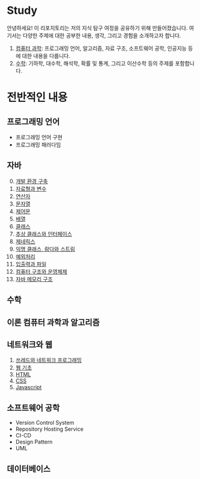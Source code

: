 <h1>Study</h1>

안녕하세요! 이 리포지토리는 저의 지식 탐구 여정을 공유하기 위해 만들어졌습니다. 여기서는 다양한 주제에 대한 공부한 내용, 생각, 그리고 경험을 소개하고자 합니다.

1. [컴퓨터 과학](https://github.com/weird14446/Study/tree/main/Computer%20Science): 프로그래밍 언어, 알고리즘, 자료 구조, 소프트웨어 공학, 인공지능 등에 대한 내용을 다룹니다.
2. [수학](https://github.com/weird14446/Study/tree/main/Computer%20Science/%EC%88%98%ED%95%99%20%EA%B8%B0%EC%B4%88): 기하학, 대수학, 해석학, 확률 및 통계, 그리고 이산수학 등의 주제를 포함합니다.

# 전반적인 내용
## 프로그래밍 언어
- 프로그래밍 언어 구현
- 프로그래밍 패러다임

## 자바
0. [개발 환경 구축]()
1. [자료형과 변수](https://github.com/weird14446/Study/blob/main/Computer%20Science/%ED%94%84%EB%A1%9C%EA%B7%B8%EB%9E%98%EB%B0%8D%20%EA%B8%B0%EC%B4%88/Java%20%EA%B8%B0%EC%B4%88/Data%20Type%20and%20Variable.md)
2. [연산자](https://github.com/weird14446/Study/blob/main/Computer%20Science/%ED%94%84%EB%A1%9C%EA%B7%B8%EB%9E%98%EB%B0%8D%20%EA%B8%B0%EC%B4%88/Java%20%EA%B8%B0%EC%B4%88/Operator.md)
3. [문자열](https://github.com/weird14446/Study/blob/main/Computer%20Science/%ED%94%84%EB%A1%9C%EA%B7%B8%EB%9E%98%EB%B0%8D%20%EA%B8%B0%EC%B4%88/Java%20%EA%B8%B0%EC%B4%88/String.md)
4. [제어문]()
5. [배열]()
6. [클래스]()
7. [추상 클래스와 인터페이스]()
8. [제네릭스]()
9. [익명 클래스, 람다와 스트림]()
10. [예외처리]()
11. [입출력과 파일]()
12. [컴퓨터 구조와 운영체제]()
13. [자바 메모리 구조]()

## 수학

## 이론 컴퓨터 과학과 알고리즘

## 네트워크와 웹

1. [쓰레드와 네트워크 프로그래밍]()
2. [웹 기초]()
3. [HTML]()
4. [CSS]()
5. [Javascript]()

## 소프트웨어 공학

- Version Control System
- Repository Hosting Service
- CI-CD
- Design Pattern
- UML

## 데이터베이스